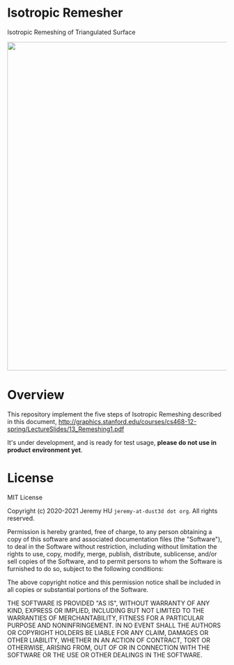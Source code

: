 # Isotropic Remesher
Isotropic Remeshing of Triangulated Surface

<img src="https://raw.githubusercontent.com/huxingyi/isotropicremesher/main/test/isotropic-remesher.png?token=AA6CJXNY76GRFELQ2VPBAES76CCSE" width="755"/>

# Overview
This repository implement the five steps of Isotropic Remeshing described in this document,
http://graphics.stanford.edu/courses/cs468-12-spring/LectureSlides/13_Remeshing1.pdf

It's under development, and is ready for test usage, **please do not use in product environment yet**.

# License
MIT License

Copyright (c) 2020-2021 Jeremy HU `jeremy-at-dust3d dot org`. All rights reserved.

Permission is hereby granted, free of charge, to any person obtaining a copy
of this software and associated documentation files (the "Software"), to deal
in the Software without restriction, including without limitation the rights
to use, copy, modify, merge, publish, distribute, sublicense, and/or sell
copies of the Software, and to permit persons to whom the Software is
furnished to do so, subject to the following conditions:

The above copyright notice and this permission notice shall be included in all
copies or substantial portions of the Software.

THE SOFTWARE IS PROVIDED "AS IS", WITHOUT WARRANTY OF ANY KIND, EXPRESS OR
IMPLIED, INCLUDING BUT NOT LIMITED TO THE WARRANTIES OF MERCHANTABILITY,
FITNESS FOR A PARTICULAR PURPOSE AND NONINFRINGEMENT. IN NO EVENT SHALL THE
AUTHORS OR COPYRIGHT HOLDERS BE LIABLE FOR ANY CLAIM, DAMAGES OR OTHER
LIABILITY, WHETHER IN AN ACTION OF CONTRACT, TORT OR OTHERWISE, ARISING FROM,
OUT OF OR IN CONNECTION WITH THE SOFTWARE OR THE USE OR OTHER DEALINGS IN THE
SOFTWARE.